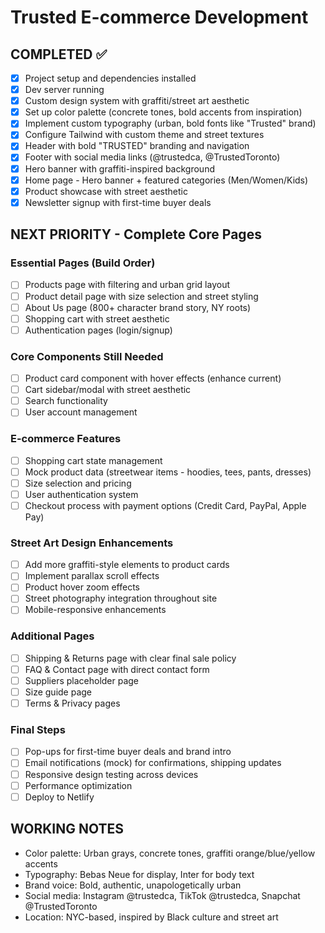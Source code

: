 # Trusted E-commerce Development

## COMPLETED ✅
- [x] Project setup and dependencies installed
- [x] Dev server running
- [x] Custom design system with graffiti/street art aesthetic
- [x] Set up color palette (concrete tones, bold accents from inspiration)
- [x] Implement custom typography (urban, bold fonts like "Trusted" brand)
- [x] Configure Tailwind with custom theme and street textures
- [x] Header with bold "TRUSTED" branding and navigation
- [x] Footer with social media links (@trustedca, @TrustedToronto)
- [x] Hero banner with graffiti-inspired background
- [x] Home page - Hero banner + featured categories (Men/Women/Kids)
- [x] Product showcase with street aesthetic
- [x] Newsletter signup with first-time buyer deals

## NEXT PRIORITY - Complete Core Pages

### Essential Pages (Build Order)
- [ ] Products page with filtering and urban grid layout
- [ ] Product detail page with size selection and street styling
- [ ] About Us page (800+ character brand story, NY roots)
- [ ] Shopping cart with street aesthetic
- [ ] Authentication pages (login/signup)

### Core Components Still Needed
- [ ] Product card component with hover effects (enhance current)
- [ ] Cart sidebar/modal with street aesthetic
- [ ] Search functionality
- [ ] User account management

### E-commerce Features
- [ ] Shopping cart state management
- [ ] Mock product data (streetwear items - hoodies, tees, pants, dresses)
- [ ] Size selection and pricing
- [ ] User authentication system
- [ ] Checkout process with payment options (Credit Card, PayPal, Apple Pay)

### Street Art Design Enhancements
- [ ] Add more graffiti-style elements to product cards
- [ ] Implement parallax scroll effects
- [ ] Product hover zoom effects
- [ ] Street photography integration throughout site
- [ ] Mobile-responsive enhancements

### Additional Pages
- [ ] Shipping & Returns page with clear final sale policy
- [ ] FAQ & Contact page with direct contact form
- [ ] Suppliers placeholder page
- [ ] Size guide page
- [ ] Terms & Privacy pages

### Final Steps
- [ ] Pop-ups for first-time buyer deals and brand intro
- [ ] Email notifications (mock) for confirmations, shipping updates
- [ ] Responsive design testing across devices
- [ ] Performance optimization
- [ ] Deploy to Netlify

## WORKING NOTES
- Color palette: Urban grays, concrete tones, graffiti orange/blue/yellow accents
- Typography: Bebas Neue for display, Inter for body text
- Brand voice: Bold, authentic, unapologetically urban
- Social media: Instagram @trustedca, TikTok @trustedca, Snapchat @TrustedToronto
- Location: NYC-based, inspired by Black culture and street art

